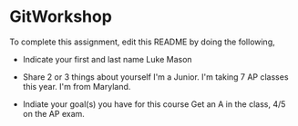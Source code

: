 # GitWorkshop

To complete this assignment, edit this README by doing the following, 

- Indicate your first and last name
Luke Mason

- Share 2 or 3 things about yourself
I'm a Junior. I'm taking 7 AP classes this year. I'm from Maryland.

- Indiate your goal(s) you have for this course
Get an A in the class, 4/5 on the AP exam.
